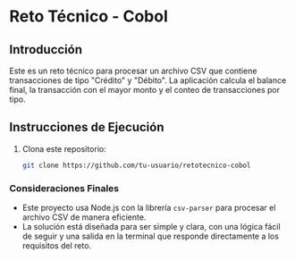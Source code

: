 # Reto Técnico - Cobol

## Introducción

Este es un reto técnico para procesar un archivo CSV que contiene transacciones de tipo "Crédito" y "Débito". La aplicación calcula el balance final, la transacción con el mayor monto y el conteo de transacciones por tipo.

## Instrucciones de Ejecución

1. Clona este repositorio:
   ```bash
   git clone https://github.com/tu-usuario/retotecnico-cobol


### Consideraciones Finales

- Este proyecto usa Node.js con la librería `csv-parser` para procesar el archivo CSV de manera eficiente.
- La solución está diseñada para ser simple y clara, con una lógica fácil de seguir y una salida en la terminal que responde directamente a los requisitos del reto.